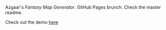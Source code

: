 Azgaar's _Fantasy Map Generator_. GitHub Pages brunch. Check the master readme.

Check out the demo [here](https://azgaar.github.io/Fantasy-Map-Generator)
